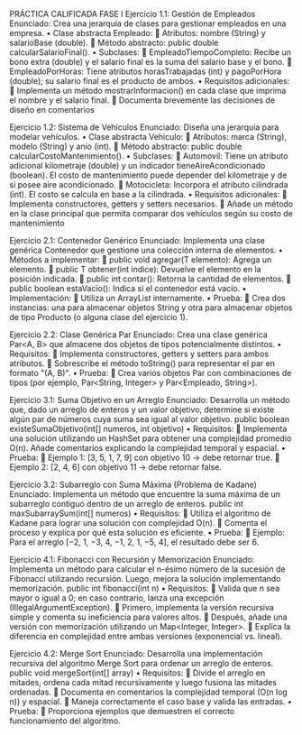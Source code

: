 PRÁCTICA CALIFICADA FASE I
Ejercicio 1.1: Gestión de Empleados
Enunciado:
Crea una jerarquía de clases para gestionar empleados en una empresa.
• Clase abstracta Empleado:
 Atributos: nombre (String) y salarioBase (double).
 Método abstracto: public double calcularSalarioFinal().
• Subclases:
 EmpleadoTiempoCompleto: Recibe un bono extra (double) y el salario final
es la suma del salario base y el bono.
 EmpleadoPorHoras: Tiene atributos horasTrabajadas (int) y pagoPorHora
(double); su salario final es el producto de ambos.
• Requisitos adicionales:
 Implementa un método mostrarInformacion() en cada clase que imprima el
nombre y el salario final.
 Documenta brevemente las decisiones de diseño en comentarios

Ejercicio 1.2: Sistema de Vehículos
Enunciado:
Diseña una jerarquía para modelar vehículos.
• Clase abstracta Vehiculo:
 Atributos: marca (String), modelo (String) y anio (int).
 Método abstracto: public double calcularCostoMantenimiento().
• Subclases:
 Automovil: Tiene un atributo adicional kilometraje (double) y un indicador
tieneAireAcondicionado (boolean). El costo de mantenimiento puede
depender del kilometraje y de si posee aire acondicionado.
 Motocicleta: Incorpora el atributo cilindrada (int). El costo se calcula en
base a la cilindrada.
• Requisitos adicionales:
 Implementa constructores, getters y setters necesarios.
 Añade un método en la clase principal que permita comparar dos
vehículos según su costo de mantenimiento

Ejercicio 2.1: Contenedor Genérico
Enunciado:
Implementa una clase genérica Contenedor<T> que gestione una colección interna de
elementos.
• Métodos a implementar:
 public void agregar(T elemento): Agrega un elemento.
 public T obtener(int indice): Devuelve el elemento en la posición indicada.
 public int contar(): Retorna la cantidad de elementos.
 public boolean estaVacio(): Indica si el contenedor está vacío.
• Implementación:
 Utiliza un ArrayList<T> internamente.
• Prueba:
 Crea dos instancias: una para almacenar objetos String y otra para
almacenar objetos de tipo Producto (o alguna clase del ejercicio 1).

Ejercicio 2.2: Clase Genérica Par
Enunciado:
Crea una clase genérica Par<A, B> que almacene dos objetos de tipos potencialmente
distintos.
• Requisitos:
 Implementa constructores, getters y setters para ambos atributos.
 Sobrescribe el método toString() para representar el par en formato "(A, B)".
• Prueba:
 Crea varios objetos Par con combinaciones de tipos (por ejemplo,
Par<String, Integer> y Par<Empleado, String>).

Ejercicio 3.1: Suma Objetivo en un Arreglo
Enunciado:
Desarrolla un método que, dado un arreglo de enteros y un valor objetivo, determine si
existe algún par de números cuya suma sea igual al valor objetivo.
public boolean existeSumaObjetivo(int[] numeros, int objetivo)
• Requisitos:
 Implementa una solución utilizando un HashSet para obtener una
complejidad promedio O(n). 
 Añade comentarios explicando la complejidad temporal y espacial.
• Prueba:
 Ejemplo 1: [3, 5, 1, 7, 9] con objetivo 10 → debe retornar true.
 Ejemplo 2: [2, 4, 6] con objetivo 11 → debe retornar false.

Ejercicio 3.2: Subarreglo con Suma Máxima (Problema de Kadane)
Enunciado:
Implementa un método que encuentre la suma máxima de un subarreglo contiguo dentro
de un arreglo de enteros.
public int maxSubarraySum(int[] numeros)
• Requisitos:
 Utiliza el algoritmo de Kadane para lograr una solución con complejidad
O(n).
 Comenta el proceso y explica por qué esta solución es eficiente.
• Prueba:
 Ejemplo: Para el arreglo [−2, 1, −3, 4, −1, 2, 1, −5, 4], el resultado debe ser
6.

Ejercicio 4.1: Fibonacci con Recursión y Memorización
Enunciado:
Implementa un método para calcular el n-ésimo número de la sucesión de Fibonacci
utilizando recursión. Luego, mejora la solución implementando memorización.
public int fibonacci(int n)
• Requisitos:
 Valida que n sea mayor o igual a 0; en caso contrario, lanza una excepción
(IllegalArgumentException).
 Primero, implementa la versión recursiva simple y comenta su ineficiencia
para valores altos.
 Después, añade una versión con memorización utilizando un Map<Integer,
Integer>.
 Explica la diferencia en complejidad entre ambas versiones (exponencial
vs. lineal).

Ejercicio 4.2: Merge Sort
Enunciado:
Desarrolla una implementación recursiva del algoritmo Merge Sort para ordenar un
arreglo de enteros.
public void mergeSort(int[] array)
• Requisitos:
 Divide el arreglo en mitades, ordena cada mitad recursivamente y luego
fusiona las mitades ordenadas.
 Documenta en comentarios la complejidad temporal (O(n log n)) y
espacial.
 Maneja correctamente el caso base y valida las entradas.
• Prueba:
 Proporciona ejemplos que demuestren el correcto funcionamiento del
algoritmo.
